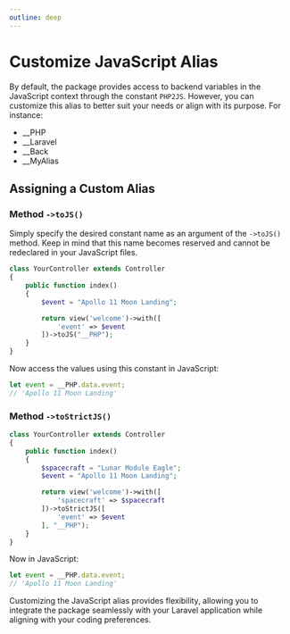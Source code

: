 ```yaml
---
outline: deep
---
```


# Customize JavaScript Alias

By default, the package provides access to backend variables in the JavaScript context through the constant `PHP2JS`. However, you can customize this alias to better suit your needs or align with its purpose. For instance:

- __PHP
- __Laravel
- __Back
- __MyAlias

## Assigning a Custom Alias

### Method `->toJS()`

Simply specify the desired constant name as an argument of the `->toJS()` method. Keep in mind that this name becomes reserved and cannot be redeclared in your JavaScript files.

```php
class YourController extends Controller
{
    public function index()
    {
        $event = "Apollo 11 Moon Landing";

        return view('welcome')->with([
            'event' => $event
        ])->toJS("__PHP");
    }
}
```

Now access the values using this constant in JavaScript:

```javascript
let event = __PHP.data.event;
// 'Apollo 11 Moon Landing'
```

### Method `->toStrictJS()`

```php
class YourController extends Controller
{
    public function index()
    {
        $spacecraft = "Lunar Module Eagle";
        $event = "Apollo 11 Moon Landing";

        return view('welcome')->with([
            'spacecraft' => $spacecraft
        ])->toStrictJS([
            'event' => $event
        ], "__PHP");
    }
}
```

Now in JavaScript:

```javascript
let event = __PHP.data.event;
// 'Apollo 11 Moon Landing'
```

Customizing the JavaScript alias provides flexibility, allowing you to integrate the package seamlessly with your Laravel application while aligning with your coding preferences.